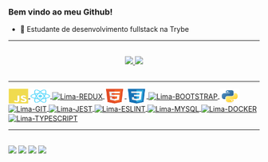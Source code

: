 ### Bem vindo ao meu Github! 

- 🌱 Estudante de desenvolvimento fullstack na Trybe

<hr>
<br>
 <div align="center">
  <a href="https://github.com/maarceloo">
  <img height="180em" src="https://github-readme-stats.vercel.app/api/top-langs/?username=maarceloo&layout=compact&langs_count=7&theme=dark"/>
 <img height="180em" src="https://github-readme-stats.vercel.app/api?username=maarceloo&show_icons=true&theme=dark&include_all_commits=true&count_private=true"/>
</div>
  <div style="display: inline_block"><br>
<hr>
  <img align="center" alt="Lima-JS" height="30" width="40" src="https://raw.githubusercontent.com/devicons/devicon/master/icons/javascript/javascript-plain.svg">
  <img align="center" alt="Lima-REACT" height="30" width="40" src="https://raw.githubusercontent.com/devicons/devicon/master/icons/react/react-original.svg">
  <img align="center" alt="Lima-REDUX" height="30" width="40" src="https://cdn.jsdelivr.net/gh/devicons/devicon/icons/redux/redux-original.svg" />
  <img align="center" alt="Lima-HTML" height="30" width="40" 
src="https://raw.githubusercontent.com/devicons/devicon/master/icons/html5/html5-original.svg">
  <img align="center" alt="Lima-CSS" height="30" width="40" src="https://raw.githubusercontent.com/devicons/devicon/master/icons/css3/css3-original.svg">
  <img align="center" alt="Lima-BOOTSTRAP" height="30" width="40" src="https://cdn.jsdelivr.net/gh/devicons/devicon/icons/bootstrap/bootstrap-plain-wordmark.svg" />        
  <img align="center" alt="Lima-PYTHON" height="30" width="40" src="https://raw.githubusercontent.com/devicons/devicon/master/icons/python/python-original.svg">
  <img align="center" alt="Lima-GIT" height="30" width="40" src="https://cdn.jsdelivr.net/gh/devicons/devicon/icons/git/git-original.svg"/>
  <img align="center" alt="Lima-JEST" height="30" width="40" src="https://cdn.jsdelivr.net/gh/devicons/devicon/icons/jest/jest-plain.svg"/>
  <img align="center" alt="Lima-ESLINT" height="30" width="40" src="https://cdn.jsdelivr.net/gh/devicons/devicon/icons/eslint/eslint-original-wordmark.svg"/>
  <img align="center" alt="Lima-MYSQL" height="30" width="40" src="https://cdn.jsdelivr.net/gh/devicons/devicon/icons/mysql/mysql-original-wordmark.svg"/>
  <img align="center" alt="Lima-DOCKER" height="30" width="40" src="https://cdn.jsdelivr.net/gh/devicons/devicon/icons/docker/docker-plain-wordmark.svg"/>
  <img align="center" alt="Lima-TYPESCRIPT" height="30" width="40" src="https://cdn.jsdelivr.net/gh/devicons/devicon/icons/typescript/typescript-original.svg"/>
          
</div>
  <hr>
  <br>
  <div> 
  <a href="https://instagram.com/97_marcelo" target="_blank"><img src="https://img.shields.io/badge/-Instagram-%23E4405F?style=for-the-badge&logo=instagram&logoColor=white" target="_blank"></a>
 	<a href="https://twitter.com/Marcelo_Belga" target="_blank"><img src="https://img.shields.io/badge/Twitter-1DA1F2?style=for-the-badge&logo=twitter&logoColor=white" target="_blank"></a>
  <a href = "mailto:delima_marcelo@outlook.com"><img src="https://img.shields.io/badge/Microsoft_Outlook-0078D4?style=for-the-badge&logo=microsoft-outlook&logoColor=white" target="_blank"></a>
  <a href="https://www.linkedin.com/in/marcelo-lima-866803221/" target="_blank"><img src="https://img.shields.io/badge/-LinkedIn-%230077B5?style=for-the-badge&logo=linkedin&logoColor=white" target="_blank"></a> 
</div>
